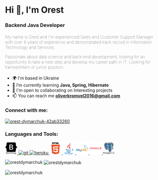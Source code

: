 <h1 align="left">Hi 👋, I'm Orest</h1>
<h3 align="left">Backend Java Developer</h3>

<h4 align="left" style="font-weight: lighter"> My name is Orest and I'm experienced Sales and Customer Support Manager with over 8 years of experience and demonstrated track record in Information Technology and Services.

Passionate about data science and back-end development, looking for an opportunity to take a new step and develop my career path in IT. Looking for trainee/intern or junior position.
</h4>

- 🌍 I'm based in Ukraine
- 🌱 I’m currently learning **Java, Spring, Hibernate**
- 🤝  I'm open to collaborating on Interesting projects
- 📫 You can reach me **oliverkromvel2016@gmail.com**

<h3 align="left">Connect with me:</h3>
<p align="left">
<a href="https://linkedin.com/in/orest-dymarchuk-42ab33260" target="blank"><img align="center" src="https://raw.githubusercontent.com/rahuldkjain/github-profile-readme-generator/master/src/images/icons/Social/linked-in-alt.svg" alt="orest-dymarchuk-42ab33260" height="30" width="40" /></a>
</p>

<h3 align="left">Languages and Tools:</h3>
<p align="left"> <a href="https://getbootstrap.com" target="_blank" rel="noreferrer"> <img src="https://raw.githubusercontent.com/devicons/devicon/master/icons/bootstrap/bootstrap-plain-wordmark.svg" alt="bootstrap" width="40" height="40"/> </a> <a href="https://git-scm.com/" target="_blank" rel="noreferrer"> <img src="https://www.vectorlogo.zone/logos/git-scm/git-scm-icon.svg" alt="git" width="40" height="40"/> </a> <a href="https://heroku.com" target="_blank" rel="noreferrer"> <img src="https://www.vectorlogo.zone/logos/heroku/heroku-icon.svg" alt="heroku" width="40" height="40"/> </a> <a href="https://www.w3.org/html/" target="_blank" rel="noreferrer"> <img src="https://raw.githubusercontent.com/devicons/devicon/master/icons/html5/html5-original-wordmark.svg" alt="html5" width="40" height="40"/> </a> <a href="https://www.java.com" target="_blank" rel="noreferrer"> <img src="https://raw.githubusercontent.com/devicons/devicon/master/icons/java/java-original.svg" alt="java" width="40" height="40"/> </a> <a href="https://www.mysql.com/" target="_blank" rel="noreferrer"> <img src="https://raw.githubusercontent.com/devicons/devicon/master/icons/mysql/mysql-original-wordmark.svg" alt="mysql" width="40" height="40"/> </a> <a href="https://www.oracle.com/" target="_blank" rel="noreferrer"> <img src="https://raw.githubusercontent.com/devicons/devicon/master/icons/oracle/oracle-original.svg" alt="oracle" width="40" height="40"/> </a> <a href="https://www.postgresql.org" target="_blank" rel="noreferrer"> <img src="https://raw.githubusercontent.com/devicons/devicon/master/icons/postgresql/postgresql-original-wordmark.svg" alt="postgresql" width="40" height="40"/> </a> </p>

<p><img align="left" src="https://github-readme-stats.vercel.app/api/top-langs?username=orestdymarchuk&show_icons=true&locale=en&layout=compact" alt="orestdymarchuk" /></p>

<p>&nbsp;<img align="center" src="https://github-readme-stats.vercel.app/api?username=orestdymarchuk&show_icons=true&locale=en" alt="orestdymarchuk" /></p>

<p><img align="center" src="https://github-readme-streak-stats.herokuapp.com/?user=orestdymarchuk&" alt="orestdymarchuk" /></p>
